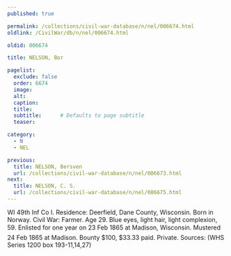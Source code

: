 ```yaml
---
published: true

permalink: /collections/civil-war-database/n/nel/006674.html
oldlink: /CivilWar/db/n/nel/006674.html

oldid: 006674

title: NELSON, Bor

pagelist:
  exclude: false
  order: 6674
  image: 
  alt:
  caption:
  title:
  subtitle:      # Defaults to page subtitle
  teaser:

category: 
  - N 
  - NEL

previous:
  title: NELSON, Bersven
  url: /collections/civil-war-database/n/nel/006673.html  
next:
  title: NELSON, C. S.
  url: /collections/civil-war-database/n/nel/006675.html   
---
```

WI 49th Inf Co I. Residence: Deerfield, Dane County, Wisconsin. Born in Norway. Civil War: Farmer. Age 29. Blue eyes, light hair, light complexion, 5&#146;9&#148;. Enlisted for one year on 23 Feb 1865 at Madison, Wisconsin. Mustered 24 Feb 1865 at Madison. Bounty $100, $33.33 paid. Private. Sources: (WHS Series 1200 box 193-11,14,27)